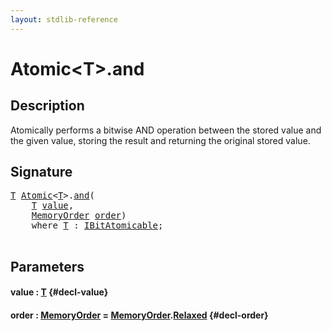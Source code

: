 ```yaml
---
layout: stdlib-reference
---
```


# Atomic\<T\>\.and

## Description

Atomically performs a bitwise AND operation between the stored value
and the given value, storing the result and returning the original
stored value.




## Signature 

<pre>
<a href="/stdlib-reference/types/atomic-0/index#typeparam-T" class="code_type">T</a> <a href="/stdlib-reference/types/atomic-0/index" class="code_type">Atomic</a>&lt;<a href="/stdlib-reference/types/atomic-0/index#typeparam-T" class="code_type">T</a>&gt;.<a href="/stdlib-reference/types/atomic-0/and">and</a>(
    <a href="/stdlib-reference/types/atomic-0/index#typeparam-T" class="code_type">T</a> <a href="/stdlib-reference/types/atomic-0/and#decl-value" class="code_param">value</a>,
    <a href="/stdlib-reference/types/memoryorder-06/index" class="code_type">MemoryOrder</a> <a href="/stdlib-reference/types/atomic-0/and#decl-order" class="code_param">order</a>)
    <span class='code_keyword'>where</span> <a href="/stdlib-reference/types/atomic-0/index#typeparam-T" class="code_type">T</a> : <a href="/stdlib-reference/interfaces/ibitatomicable-014/index" class="code_type">IBitAtomicable</a>;

</pre>

## Parameters

#### value  : [T](/stdlib-reference/types/atomic-0/index#typeparam-T) {#decl-value}
#### order  : [MemoryOrder](/stdlib-reference/types/memoryorder-06/index) = [MemoryOrder](/stdlib-reference/types/memoryorder-06/index)\.[Relaxed](/stdlib-reference/types/memoryorder-06/index#decl-Relaxed) {#decl-order}

